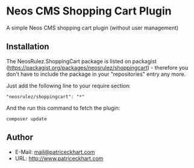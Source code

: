 # Neos CMS Shopping Cart Plugin

A simple Neos CMS shopping cart plugin (without user management)

## Installation

The NeosRulez.ShoppingCart package is listed on packagist (https://packagist.org/packages/neosrulez/shoppingcart) - therefore you don't have to include the package in your "repositories" entry any more.

Just add the following line to your require section:

```
"neosrulez/shoppingcart": "*"
```

And the run this command to fetch the plugin:

```
composer update
```

## Author

* E-Mail: mail@patriceckhart.com 
* URL: http://www.patriceckhart.com 